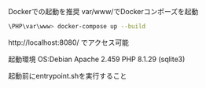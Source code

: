 Dockerでの起動を推奨
var/www/でDockerコンポーズを起動

```bash
\PHP\var\www> docker-compose up --build
```
http://localhost:8080/ でアクセス可能

起動環境
OS:Debian
Apache 2.459
PHP 8.1.29
(sqlite3)

起動前にentrypoint.shを実行すること

